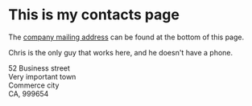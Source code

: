This is my contacts page
========================

The [company mailing address](#Mailing_address) can be found at the bottom of this page.

Chris is the only guy that works here, and he doesn't have a phone.

52 Business street  
Very important town  
Commerce city  
CA, 999654
